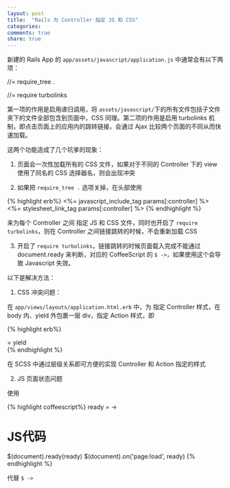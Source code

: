 ```yaml
---
layout: post
title:  "Rails 为 Controller 指定 JS 和 CSS"
categories:
comments: true
share: true
---
```


新建的 Rails App 的 `app/assets/javascript/application.js` 中通常会有以下两项：

//= require_tree .

//= require turbolinks

第一项的作用是启用递归调用，将 `assets/javascript/`下的所有文件包括子文件夹下的文件全部包含到页面中，CSS 同理。第二项的作用是启用 turbolinks 机制，即点击页面上的应用内的跳转链接，会通过 Ajax 比较两个页面的不同从而快速加载。

这两个功能造成了几个坑爹的现象：

1. 页面会一次性加载所有的 CSS 文件，如果对于不同的 Controller 下的 view 使用了同名的 CSS 选择器名，则会出现冲突

2. 如果把 `require_tree .` 选项关掉，在头部使用

{% highlight erb%}
<%= javascript_include_tag params[:controller] %>
<%= stylesheet_link_tag params[:controller] %>
{% endhighlight %}

来为每个  Controller 之间 指定 JS 和 CSS 文件，同时也开启了 `require turbolinks`，则在 Controller 之间链接跳转的时候，不会重新加载 CSS

3. 开启了 `require turbolinks`，链接跳转的时候页面载入完成不能通过 document.ready 来判断，对应的 CoffeeScript 的 `$ ->`，如果使用这个会导致 Javascript 失效。

以下是解决方法：

1. CSS 冲突问题：

在 `app/views/layouts/application.html.erb` 中，为 <body> 指定 Controller 样式，在 body 内、yield 外包裹一层 div，指定 Action 样式，即 

{% highlight erb%}
<body class="#{controller.controller_name}">
    <div class="#{action_name}">
        = yield
    </div>
</body>
{% endhighlight %}

在 SCSS 中通过层级关系即可方便的实现 Controller 和 Action 指定的样式

2. JS 页面状态问题

使用

{% highlight coffeescript%}
ready = ->
# JS代码
$(document).ready(ready)
$(document).on('page:load', ready)
{% endhighlight %}

代替 `$ ->`
